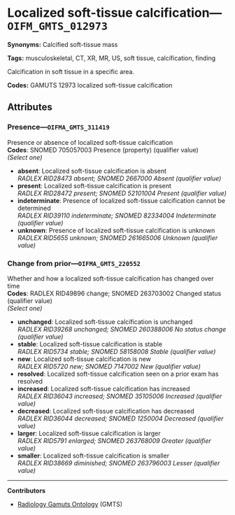 # Localized soft-tissue calcification—`OIFM_GMTS_012973`

**Synonyms:** Calcified soft-tissue mass

**Tags:** musculoskeletal, CT, XR, MR, US, soft tissue, calcification, finding

Calcification in soft tissue in a specific area.

**Codes:** GAMUTS 12973 localized soft-tissue calcification

## Attributes

### Presence—`OIFMA_GMTS_311419`

Presence or absence of localized soft-tissue calcification  
**Codes**: SNOMED 705057003 Presence (property) (qualifier value)  
*(Select one)*

- **absent**: Localized soft-tissue calcification is absent  
_RADLEX RID28473 absent; SNOMED 2667000 Absent (qualifier value)_
- **present**: Localized soft-tissue calcification is present  
_RADLEX RID28472 present; SNOMED 52101004 Present (qualifier value)_
- **indeterminate**: Presence of localized soft-tissue calcification cannot be determined  
_RADLEX RID39110 indeterminate; SNOMED 82334004 Indeterminate (qualifier value)_
- **unknown**: Presence of localized soft-tissue calcification is unknown  
_RADLEX RID5655 unknown; SNOMED 261665006 Unknown (qualifier value)_

### Change from prior—`OIFMA_GMTS_220552`

Whether and how a localized soft-tissue calcification has changed over time  
**Codes**: RADLEX RID49896 change; SNOMED 263703002 Changed status (qualifier value)  
*(Select one)*

- **unchanged**: Localized soft-tissue calcification is unchanged  
_RADLEX RID39268 unchanged; SNOMED 260388006 No status change (qualifier value)_
- **stable**: Localized soft-tissue calcification is stable  
_RADLEX RID5734 stable; SNOMED 58158008 Stable (qualifier value)_
- **new**: Localized soft-tissue calcification is new  
_RADLEX RID5720 new; SNOMED 7147002 New (qualifier value)_
- **resolved**: Localized soft-tissue calcification seen on a prior exam has resolved  
- **increased**: Localized soft-tissue calcification has increased  
_RADLEX RID36043 increased; SNOMED 35105006 Increased (qualifier value)_
- **decreased**: Localized soft-tissue calcification has decreased  
_RADLEX RID36044 decreased; SNOMED 1250004 Decreased (qualifier value)_
- **larger**: Localized soft-tissue calcification is larger  
_RADLEX RID5791 enlarged; SNOMED 263768009 Greater (qualifier value)_
- **smaller**: Localized soft-tissue calcification is smaller  
_RADLEX RID38669 diminished; SNOMED 263796003 Lesser (qualifier value)_

---

**Contributors**

- [Radiology Gamuts Ontology](https://gamuts.net/) (GMTS)
